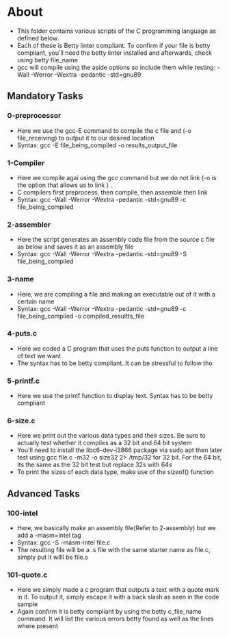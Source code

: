 # About #
- This folder contains various scripts of the C programming language as defined below.
- Each of these is Betty linter compliant. To confirm if your file is betty compliant, you'll need the betty linter installed and afterwards, check using betty file_name
- gcc will compile using the aside options so include them while testing: -Wall -Werror -Wextra -pedantic -std=gnu89

## Mandatory Tasks ##

### 0-preprocessor ###
- Here we use the gcc-E command to compile the c file and (-o file_receiving) to output it to our desired location
- Syntax: gcc -E file_being_compiled -o results_output_file

### 1-Compiler ###
- Here we compile agai using the gcc command but we do not link (-o is the option that allows us to link ) .
- C compilers first preprocess, then compile, then assemble then link
- Syntax: gcc -Wall -Werror -Wextra -pedantic -std=gnu89 -c file_being_compiled

### 2-assembler ###
- Here the script generates an assembly code file from the source c file as below and saves it as an assembly file
- Syntax: gcc -Wall -Werror -Wextra -pedantic -std=gnu89 -S file_being_compiled

### 3-name ###
- Here, we are compiling a file and making an executable out of it with a certain name
- Syntax: gcc -Wall -Werror -Wextra -pedantic -std=gnu89 -c file_being_compiled -o compiled_resultts_file

### 4-puts.c ###
- Here we coded a C program that uses the puts function to output a line of text we want
- The syntax has to be betty compliant..It can be stressful to follow tho

### 5-printf.c ###
- Here we use the printf function to display text. Syntax has to be betty compliant

### 6-size.c ###
- Here we print out the various data types and their sizes. Be sure to actually test whether it compiles as a 32 bit and 64 bit system
- You'll need to install the libc6-dev-i3866 package via sudo apt then later test using gcc file.c -m32 -o size32 2> /tmp/32 for 32 bit. For the 64 bit, its the same as the 32 bit test but replace 32s with 64s
- To print the sizes of each data type, make use of the sizeof() function

## Advanced Tasks ##

### 100-intel ###
- Here, we basically make an assembly file(Refer to 2-assembly) but we add a -masm=intel tag
- Syntax: gcc -S -masm-intel file.c
- The resulting file will be a .s file with the same starter name as file.c, simply put it willl be file.s

### 101-quote.c ###
- Here we simply made a c program that outputs a text with a quote mark in it. To output it, simply escape it with a back slash as seen in the code sample
- Again confirm it is betty compliant by using the betty c_file_name command. It will list the various errors betty found as well as the lines where present